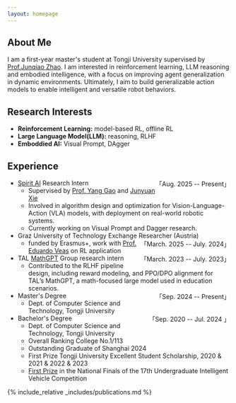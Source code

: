 ```yaml
---
layout: homepage
---
```


## About Me

I am a first-year master's student at Tongji University supervised by [Prof.Junqiao Zhao](http://cs1.tongji.edu.cn/~junqiao/). I am interested in reinforcement learning, LLM reasoning and embodied intelligence, with a focus on improving agent generalization in dynamic environments. Ultimately, I aim to build generalizable action models to enable intelligent and versatile robot behaviors.

## Research Interests

- **Reinforcement Learning:** model-based RL, offline RL
- **Large Language Model(LLM):** reasoning, RLHF
- **Emboddied AI:** Visual Prompt, DAgger

## Experience

- [Spirit AI](https://www.spirit-ai.com/) Research Intern <span style="float: right;">「Aug. 2025 -- Present」</span>
    - Supervised by [Prof. Yang Gao](https://people.iiis.tsinghua.edu.cn/~gaoyang/yang-gao.weebly.com/index.html) and [Junyuan Xie](https://scholar.google.com/citations?user=qJsC_XsAAAAJ&hl=zh-CN)
    - Involved in algorithm design and optimization for Vision-Language-Action (VLA) models, with deployment on real-world robotic systems.
    - Currently working on Visual Prompt and Dagger research.
- Graz University of Technology Exchange Researcher (Austria) <span style="float: right;">「March. 2025 -- July. 2024」</span>
    - funded by Erasmus+, work with [Prof. Eduardo Veas](https://eduveas.github.io/) on RL application
- TAL [MathGPT](https://www.mathgpt.com/) Group research intern <span style="float: right;">「March. 2023 -- July. 2023」</span>
    - Contributed to the RLHF pipeline design, including reward modeling, and PPO/DPO alignment for TAL’s MathGPT, a math-focused large model used in education scenarios.
- Master's Degree <span style="float: right;">「Sep. 2024 -- Present」</span>
    - Dept. of Computer Science and Technology, Tongji University 
- Bachelor's Degree <span style="float: right;">「Sep. 2020 -- Jul. 2024 」</span>
    - Dept. of Computer Science and Technology, Tongji University
    - Overall Ranking College No.1/113
    - Outstanding Graduate of Shanghai 2024
    - First Prize Tongji University Excellent Student Scholarship, 2020 & 2021 & 2022 & 2023
    - [First Prize](https://see.tongji.edu.cn/info/1178/13146.htm) in the National Finals of the 17th Undergraduate Intelligent Vehicle Competition

{% include_relative _includes/publications.md %}

<!-- {% include_relative _includes/services.md %} -->
